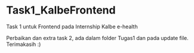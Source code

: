 # Task1_KalbeFrontend
Task 1 untuk Frontend pada Internship Kalbe e-health 

Perbaikan dan extra task 2, ada dalam folder Tugas1 dan pada update file.
Terimakasih :)
